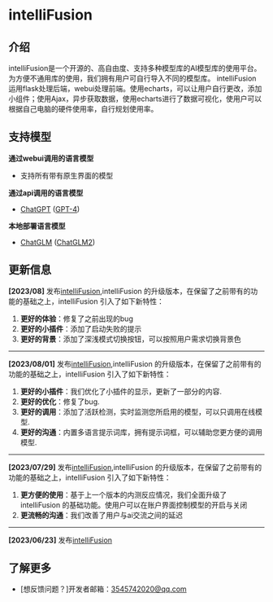 # intelliFusion

## 介绍

intelliFusion是一个开源的、高自由度、支持多种模型库的AI模型库的使用平台。为方便不通用库的使用，我们拥有用户可自行导入不同的模型库。
intelliFusion 运用flask处理后端，webui处理前端。使用echarts，可以让用户自行更改，添加小组件；使用Ajax，异步获取数据，使用echarts进行了数据可视化，使用户可以根据自己电脑的硬件使用率，自行规划使用率。

## 支持模型

**通过webui调用的语言模型**
- 支持所有带有原生界面的模型

**通过api调用的语言模型**
- [ChatGPT](https://chat.openai.com) ([GPT-4](https://openai.com/product/gpt-4))

**本地部署语言模型**
- [ChatGLM](https://github.com/THUDM/ChatGLM-6B) ([ChatGLM2](https://github.com/THUDM/ChatGLM2-6B))

## 更新信息

**[2023/08]** 发布[intelliFusion](https://github.com/hcl595/IntelliFusion),intelliFusion 的升级版本，在保留了之前带有的功能的基础之上，intelliFusion 引入了如下新特性：

1. **更好的体验**：修复了之前出现的bug
2. **更好的小插件**：添加了启动失败的提示
3. **更好的背景**：添加了深浅模式切换按钮，可以按照用户需求切换背景色

----
**[2023/08/01]** 发布[intelliFusion](https://github.com/hcl595/IntelliFusion),intelliFusion 的升级版本，在保留了之前带有的功能的基础之上，intelliFusion 引入了如下新特性：

1. **更好的小插件**：我们优化了小插件的显示，更新了一部分的内容.
2. **更好的优化**：修复了bug.
3. **更好的调用**：添加了活跃检测，实时监测您所启用的模型，可以只调用在线模型.
4. **更好的沟通**：内置多语言提示词库，拥有提示词框，可以辅助您更方便的调用模型.

----
**[2023/07/29]** 发布[intelliFusion](https://github.com/hcl595/IntelliFusion),intelliFusion 的升级版本，在保留了之前带有的功能的基础之上，intelliFusion 引入了如下新特性：

1. **更方便的使用**：基于上一个版本的内测反应情况，我们全面升级了 intelliFusion 的基础功能。使用户可以在账户界面控制模型的开启与关闭
2. **更流畅的沟通**：我们改善了用户与ai交流之间的延迟

----
**[2023/06/23]** 发布[intelliFusion](https://github.com/hcl595/IntelliFusion)

## 了解更多



- [想反馈问题？]开发者邮箱：3545742020@qq.com